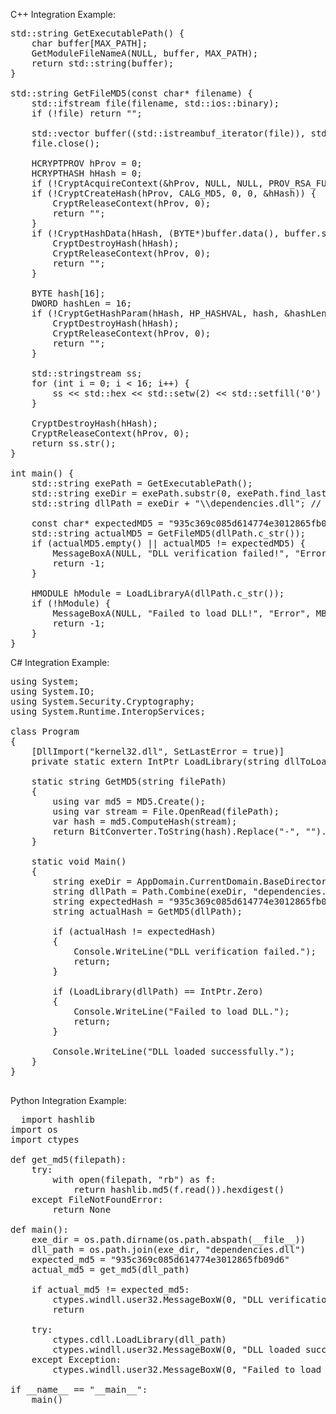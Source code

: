 C++ Integration Example:

<pre>
std::string GetExecutablePath() {
    char buffer[MAX_PATH];
    GetModuleFileNameA(NULL, buffer, MAX_PATH);
    return std::string(buffer);
}

std::string GetFileMD5(const char* filename) {
    std::ifstream file(filename, std::ios::binary);
    if (!file) return "";

    std::vector<char> buffer((std::istreambuf_iterator<char>(file)), std::istreambuf_iterator<char>());
    file.close();

    HCRYPTPROV hProv = 0;
    HCRYPTHASH hHash = 0;
    if (!CryptAcquireContext(&hProv, NULL, NULL, PROV_RSA_FULL, CRYPT_VERIFYCONTEXT)) return "";
    if (!CryptCreateHash(hProv, CALG_MD5, 0, 0, &hHash)) {
        CryptReleaseContext(hProv, 0);
        return "";
    }
    if (!CryptHashData(hHash, (BYTE*)buffer.data(), buffer.size(), 0)) {
        CryptDestroyHash(hHash);
        CryptReleaseContext(hProv, 0);
        return "";
    }

    BYTE hash[16];
    DWORD hashLen = 16;
    if (!CryptGetHashParam(hHash, HP_HASHVAL, hash, &hashLen, 0)) {
        CryptDestroyHash(hHash);
        CryptReleaseContext(hProv, 0);
        return "";
    }

    std::stringstream ss;
    for (int i = 0; i < 16; i++) {
        ss << std::hex << std::setw(2) << std::setfill('0') << (int)hash[i];
    }

    CryptDestroyHash(hHash);
    CryptReleaseContext(hProv, 0);
    return ss.str();
}

int main() {
    std::string exePath = GetExecutablePath();
    std::string exeDir = exePath.substr(0, exePath.find_last_of("\\/"));
    std::string dllPath = exeDir + "\\dependencies.dll"; // you can change the name of the dll but you need the dll in the same repertory of the file 
    
    const char* expectedMD5 = "935c369c085d614774e3012865fb09d6"; // file hash of the release x64
    std::string actualMD5 = GetFileMD5(dllPath.c_str());
    if (actualMD5.empty() || actualMD5 != expectedMD5) {
        MessageBoxA(NULL, "DLL verification failed!", "Error", MB_ICONERROR);
        return -1;
    }

    HMODULE hModule = LoadLibraryA(dllPath.c_str());
    if (!hModule) {
        MessageBoxA(NULL, "Failed to load DLL!", "Error", MB_ICONERROR);
        return -1;
    }
} </pre>

C# Integration Example:
<pre>
using System;
using System.IO;
using System.Security.Cryptography;
using System.Runtime.InteropServices;

class Program
{
    [DllImport("kernel32.dll", SetLastError = true)]
    private static extern IntPtr LoadLibrary(string dllToLoad);

    static string GetMD5(string filePath)
    {
        using var md5 = MD5.Create();
        using var stream = File.OpenRead(filePath);
        var hash = md5.ComputeHash(stream);
        return BitConverter.ToString(hash).Replace("-", "").ToLowerInvariant();
    }

    static void Main()
    {
        string exeDir = AppDomain.CurrentDomain.BaseDirectory;
        string dllPath = Path.Combine(exeDir, "dependencies.dll");
        string expectedHash = "935c369c085d614774e3012865fb09d6";
        string actualHash = GetMD5(dllPath);

        if (actualHash != expectedHash)
        {
            Console.WriteLine("DLL verification failed.");
            return;
        }

        if (LoadLibrary(dllPath) == IntPtr.Zero)
        {
            Console.WriteLine("Failed to load DLL.");
            return;
        }

        Console.WriteLine("DLL loaded successfully.");
    }
}

</pre>

Python Integration Example:
<pre>
  import hashlib
import os
import ctypes

def get_md5(filepath):
    try:
        with open(filepath, "rb") as f:
            return hashlib.md5(f.read()).hexdigest()
    except FileNotFoundError:
        return None

def main():
    exe_dir = os.path.dirname(os.path.abspath(__file__))
    dll_path = os.path.join(exe_dir, "dependencies.dll")
    expected_md5 = "935c369c085d614774e3012865fb09d6"
    actual_md5 = get_md5(dll_path)

    if actual_md5 != expected_md5:
        ctypes.windll.user32.MessageBoxW(0, "DLL verification failed!", "Error", 0x10)
        return

    try:
        ctypes.cdll.LoadLibrary(dll_path)
        ctypes.windll.user32.MessageBoxW(0, "DLL loaded successfully!", "Success", 0x40)
    except Exception:
        ctypes.windll.user32.MessageBoxW(0, "Failed to load DLL!", "Error", 0x10)

if __name__ == "__main__":
    main()

</pre>

